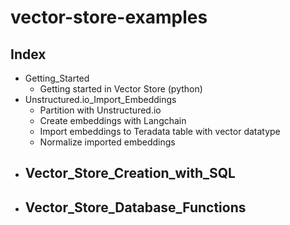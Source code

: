 # vector-store-examples
## Index

- Getting_Started
    - Getting started in Vector Store (python)
- Unstructured.io_Import_Embeddings
    - Partition with Unstructured.io
    - Create embeddings with Langchain
    - Import embeddings to Teradata table with vector datatype
    - Normalize imported embeddings
- Vector_Store_Creation_with_SQL
    - 
- Vector_Store_Database_Functions
    - 